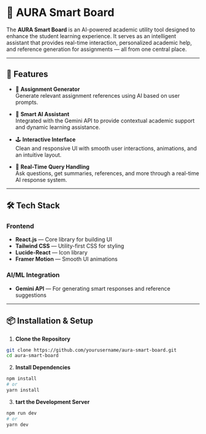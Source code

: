# 🧠 AURA Smart Board

The **AURA Smart Board** is an AI-powered academic utility tool designed to enhance the student learning experience. It serves as an intelligent assistant that provides real-time interaction, personalized academic help, and reference generation for assignments — all from one central place.

---

## 🚀 Features

- 🧾 **Assignment Generator**  
  Generate relevant assignment references using AI based on user prompts.

- 🧠 **Smart AI Assistant**  
  Integrated with the Gemini API to provide contextual academic support and dynamic learning assistance.

- 🕹️ **Interactive Interface**  
  Clean and responsive UI with smooth user interactions, animations, and an intuitive layout.

- 🔎 **Real-Time Query Handling**  
  Ask questions, get summaries, references, and more through a real-time AI response system.

---

## 🛠 Tech Stack

### Frontend
- **React.js** — Core library for building UI
- **Tailwind CSS** — Utility-first CSS for styling
- **Lucide-React** — Icon library
- **Framer Motion** — Smooth UI animations

### AI/ML Integration
- **Gemini API** — For generating smart responses and reference suggestions

---

## 📦 Installation & Setup

1. **Clone the Repository**

```bash
git clone https://github.com/yourusername/aura-smart-board.git
cd aura-smart-board
```
2. **Install Dependencies**
```bash
npm install
# or
yarn install
```
3. **tart the Development Server**
```bash
npm run dev
# or
yarn dev
```


